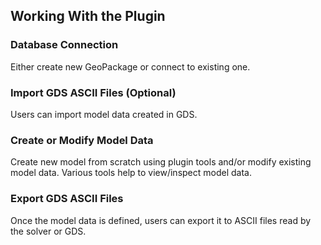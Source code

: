 ## Working With the Plugin

### Database Connection

Either create new GeoPackage or connect to existing one.

### Import GDS ASCII Files (Optional)

Users can import model data created in GDS.

### Create or Modify Model Data

Create new model from scratch using plugin tools and/or modify existing model data.
Various tools help to view/inspect model data.

### Export GDS ASCII Files

Once the model data is defined, users can export it to ASCII files read by the solver or GDS.